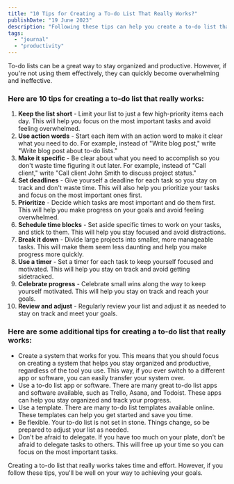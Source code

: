 ```yaml
---
title: "10 Tips for Creating a To-do List That Really Works?"
publishDate: "19 June 2023"
description: "Following these tips can help you create a to-do list that really works and helps you achieve your goals."
tags:
  - "journal"
  - "productivity"
---
```


To-do lists can be a great way to stay organized and productive. However, if you're not using them effectively, they can quickly become overwhelming and ineffective.

### Here are 10 tips for creating a to-do list that really works:

1. **Keep the list short** - Limit your list to just a few high-priority items each day. This will help you focus on the most important tasks and avoid feeling overwhelmed.
2. **Use action words** - Start each item with an action word to make it clear what you need to do. For example, instead of "Write blog post," write "Write blog post about to-do lists."
3. **Make it specific** - Be clear about what you need to accomplish so you don't waste time figuring it out later. For example, instead of "Call client," write "Call client John Smith to discuss project status."
4. **Set deadlines** - Give yourself a deadline for each task so you stay on track and don't waste time. This will also help you prioritize your tasks and focus on the most important ones first.
5. **Prioritize** - Decide which tasks are most important and do them first. This will help you make progress on your goals and avoid feeling overwhelmed.
6. **Schedule time blocks** - Set aside specific times to work on your tasks, and stick to them. This will help you stay focused and avoid distractions.
7. **Break it down** - Divide large projects into smaller, more manageable tasks. This will make them seem less daunting and help you make progress more quickly.
8. **Use a timer** - Set a timer for each task to keep yourself focused and motivated. This will help you stay on track and avoid getting sidetracked.
9. **Celebrate progress** - Celebrate small wins along the way to keep yourself motivated. This will help you stay on track and reach your goals.
10. **Review and adjust** - Regularly review your list and adjust it as needed to stay on track and meet your goals.

### Here are some additional tips for creating a to-do list that really works:

- Create a system that works for you. This means that you should focus on creating a system that helps you stay organized and productive, regardless of the tool you use. This way, if you ever switch to a different app or software, you can easily transfer your system over.
- Use a to-do list app or software. There are many great to-do list apps and software available, such as Trello, Asana, and Todoist. These apps can help you stay organized and track your progress.
- Use a template. There are many to-do list templates available online. These templates can help you get started and save you time.
- Be flexible. Your to-do list is not set in stone. Things change, so be prepared to adjust your list as needed.
- Don't be afraid to delegate. If you have too much on your plate, don't be afraid to delegate tasks to others. This will free up your time so you can focus on the most important tasks.

Creating a to-do list that really works takes time and effort. However, if you follow these tips, you'll be well on your way to achieving your goals.
